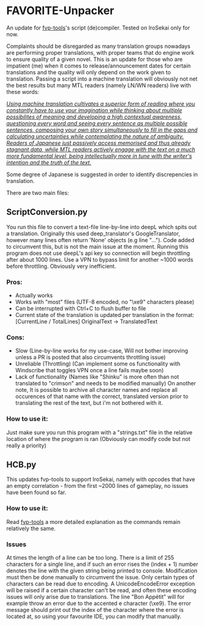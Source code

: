# FAVORITE-Unpacker

An update for [fvp-tools](https://github.com/vn-tools/fvp-tools)'s script (de)compiler. Tested on IroSekai only for now.

Complaints should be disregarded as many translation groups nowadays are performing proper translations, with proper teams that do engine work to ensure quality of a given novel. This is an update for those who are impatient (me) when it comes to release/announcement dates for certain translations and the quality will only depend on the work given to translation. Passing a script into a machine translation will obviously not net the best results but many MTL readers (namely LN/WN readers) live with these words:

[*Using machine translation cultivates a superior form of reading where you constantly have to use your imagination while thinking about multiple possibilites of meaning and developing a high contextual awareness, questioning every word and seeing every sentence as multiple possible sentences, composing your own story simultaneously to fill in the gaps and calculating uncertainties while contemplating the nature of ambiguity. Readers of Japanese just passively access memorised and thus already stagnant data, while MTL readers actively engage with the text on a much more fundamental level, being intellectually more in tune with the writer's intention and the truth of the text.*](https://www.reddit.com/r/visualnovels/comments/ka23le/reading_machine_translations_is_highly/)

Some degree of Japanese is suggested in order to identify discrepencies in translation. 

There are two main files:
## ScriptConversion.py
You run this file to convert a text-file line-by-line into deepL which spits out a translation. Originally this used deep_translator's GoogleTranslator, however many lines often return 'None' objects (e.g line "..."). Code added to circumvent this, but is not the main issue at the moment.
Running this program does not use deepL's api key so connection will begin throttling after about 1000 lines. Use a VPN to bypass limit for another ~1000 words before throttling. Obviously very inefficient.

### Pros:
- Actually works
- Works with "most" files (UTF-8 encoded, no "\xe9" characters please)
- Can be interrupted with Ctrl+C to flush buffer to file
- Current state of the translation is updated per translation in the format:
[CurrentLine / TotalLines] OriginalText -> TranslatedText

### Cons:
- Slow (Line-by-line works for my use-case, Will not bother improving unless a PR is posted that also circumvents throttling issue)
- Unreliable (Throttling) (Can implement some os functionality with Windscribe that toggles VPN once a line fails maybe soon)
- Lack of functionality (Names like "Shinku" is more often than not translated to "crimson" and needs to be modified manually)
On another note, It is possible to archive all character names and replace all occurences of that name with the correct, translated version prior to translating the rest of the text, but i'm not bothered with it.

### How to use it:
Just make sure you run this program with a "strings.txt" file in the relative location of where the program is ran (Obviously can modify code but not really a priority)

## HCB.py
This updates fvp-tools to support IroSekai, namely with opcodes that have an empty correlation - from the first ~2000 lines of gameplay, no issues have been found so far.

### How to use it:
Read [fvp-tools](https://github.com/vn-tools/fvp-tools) a more detailed explanation as the commands remain relatively the same.

### Issues
At times the length of a line can be too long. There is a limit of 255 characters for a single line, and if such an error rises the (index + 1) number denotes the line with the given string being printed to console. Modification must then be done manually to circumvent the issue.
Only certain types of characters can be read due to encoding. A UnicodeEncodeError exception will be raised if a certain character can't be read, and often these encoding issues will only arise due to translations. The line "Bon Appétit" will for example throw an error due to the accented e character (\xe9). The error message should print out the index of the character where the error is located at, so using your favourite IDE, you can modify that manually.

